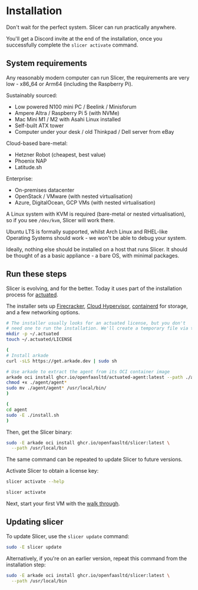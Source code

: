 # Installation

Don't wait for the perfect system. Slicer can run practically anywhere.

You'll get a Discord invite at the end of the installation, once you successfully complete the `slicer activate` command.

## System requirements

Any reasonably modern computer can run Slicer, the requirements are very low - x86_64 or Arm64 (including the Raspberry Pi).

Sustainably sourced:

* Low powered N100 mini PC / Beelink / Minisforum
* Ampere Altra / Raspberry Pi 5 (with NVMe)
* Mac Mini M1 / M2 with Asahi Linux installed
* Self-built ATX tower
* Computer under your desk / old Thinkpad / Dell server from eBay

Cloud-based bare-metal:

* Hetzner Robot (cheapest, best value)
* Phoenix NAP
* Latitude.sh

Enterprise:

* On-premises datacenter
* OpenStack / VMware (with nested virtualisation)
* Azure, DigitalOcean, GCP VMs (with nested virtualisation)

A Linux system with KVM is required (bare-metal or nested virtualisation), so if you see `/dev/kvm`, Slicer will work there.

Ubuntu LTS is formally supported, whilst Arch Linux and RHEL-like Operating Systems should work - we won't be able to debug your system.

Ideally, nothing else should be installed on a host that runs Slicer. It should be thought of as a basic appliance - a bare OS, with minimal packages.

## Run these steps

Slicer is evolving, and for the better. Today it uses part of the installation process for [actuated](https://actuated.com).

The installer sets up [Firecracker](https://firecracker-microvm.github.io), [Cloud Hypervisor](https://github.com/cloud-hypervisor/cloud-hypervisor), [containerd](https://containerd.io/) for storage, and a few networking options.

```bash
# The installer usually looks for an actuated license, but you don't
# need one to run the installation. We'll create a temporary file via touch.
mkdir -p ~/.actuated
touch ~/.actuated/LICENSE

(
# Install arkade
curl -sLS https://get.arkade.dev | sudo sh

# Use arkade to extract the agent from its OCI container image
arkade oci install ghcr.io/openfaasltd/actuated-agent:latest --path ./agent
chmod +x ./agent/agent*
sudo mv ./agent/agent* /usr/local/bin/
)

(
cd agent
sudo -E ./install.sh
)
```

Then, get the Slicer binary:

```bash
sudo -E arkade oci install ghcr.io/openfaasltd/slicer:latest \
  --path /usr/local/bin
```

The same command can be repeated to update Slicer to future versions.

Activate Slicer to obtain a license key:

```bash
slicer activate --help

slicer activate
```

Next, start your first VM with the [walk through](/getting-started/walkthrough).

## Updating slicer

To update Slicer, use the `slicer update` command:

```bash
sudo -E slicer update
```

Alternatively, if you're on an earlier version, repeat this command from the installation step:

```bash
sudo -E arkade oci install ghcr.io/openfaasltd/slicer:latest \
  --path /usr/local/bin
```
